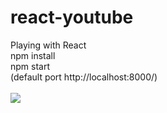 # react-youtube
Playing with React<br>
npm install<br>
npm start<br>
(default port http://localhost:8000/)<br>
<br>
<img src="https://raw.githubusercontent.com/wprod/react-youtube/master/Screenshot%20from%202017-07-30%2015-19-09.png" />
